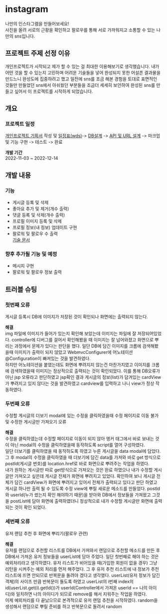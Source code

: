 # instagram
나만의 인스타그램을 만들어보세요!<br>
사진을 올려 서로의 근황을 확인하고 팔로우를 통해 서로 가까워지고 소통할 수 있는 나만의 sns입니다.


## 프로젝트 주제 선정 이유
개인프로젝트가 시작되고 제가 할 수 있는 걸 최대한 이용해보기로 생각했습니다. 내가 어떤 것을 할 수 있는지 고민하며 어려운 기술들을 넣어 완성되지 못한 어설픈 결과물을 만드느니 완성도에 집중하려고 했고 일전에 sns를 조금 해본 경험을 토대로 표면적인 것들만 만들었던 sns에서 아쉬웠던 부분들을 조금더 세세히 보안하여 완성된 sns를 만들고 싶어서 이 프로젝트를 시작하게 되었습니다.


## 개요
### 프로젝트 일정
[개인프로젝트 기획서](https://ovenapp.io/view/a518sWUffUJ0LFCA5UFwKcKceCKJarWT#TUUFX) 작성 및 [일정표(wds)](https://docs.google.com/spreadsheets/d/1nWCcQ2uxeilCxMUCkrlJpY8r_5RhIo2I9wTOAgLvmPc/edit#gid=0)-> [DB설계](https://docs.google.com/spreadsheets/d/1TFikyslZJnriAMZxrpbF8gzqchIujMSILeB3M4-SN40/edit#gid=0) -> [API 및 URL 설계](https://docs.google.com/spreadsheets/d/1LaX4n7nSAR0B9mIBwdZJ_XEVHodPvFcjNHNYxWxjDJU/edit#gid=0) -> 마크업 및 기능 구현 -> 테스트 -> 완료

**개발 기간**<br>
2022-11-03 ~ 2022-12-14

## 개발 내용
### 기능
- 게시글 등록 및 삭제
- 좋아요 추가 및 제거(개수 출력)
- 댓글 등록 및 삭제(개수 출력)
- 프로필 이미지 등록 및 삭제
- 프로필 정보(내 정보) 업데이트 구현
- 팔로워 및 팔로우 수 출력<br>
[기술 문서](https://www.notion.so/instagram-3c60c7a71b184753befa778f95678c5e)

### 향후 추가될 기능 및 예정
- 메시지 구현
- 팔로워 및 팔로우 정보 출력

## 트러블 슈팅
### 첫번째 오류
게시글 등록시 DB에 이미지가 저장된 것이 확인되나 화면에는 출력되지 않는다.<br>

**해결**<br>
img 파일에 이미지가 들어가 있는지 확인해 보았는데 이미지는 파일에 잘 저장되어있었다. controller에 디버그를 걸어서 확인해봤을 때 이미지는 잘 넘어와졌고 화면으로 뿌리는 과정에서 문제가 있다는 판단을 했다. 일단 DB에 담긴 이미지를 크롬에 검색해봤을때 이미지가 출력이 되지 않았고 WebmvcConfigurer에 어노테이션 @Configuration이 빠져있는 것을 발견하였다.<br>
하지만 어노테이션을 붙였는데도 화면에 뿌려지지 않는건 마찬가지였고 이미지를 크롬에 검색하였을때 이미지는 정상적으로 출력되는 것이 확인되었다. 이를 통해 DB오류가 아닌 jsp 오류라고 판단하였고 jsp확인 결과 게시글의 정보(list)가 담겨있는 cardView가 뿌려지고 있지 않다는 것을 발견하였고 cardview를 입력하고 나니 view가 정상 작동하였다.

### 두번째 오류
수정할 게시글의 더보기 modal에 있는 수정을 클릭하였을때 수정 페이지로 이동 불가 및 수정한 게시글만 가져오기 오류<br>

**해결**<br>
수정을 클릭하였는데 수정할 페이지로 이동이 되지 않아 앵커 태그에서 바로 보내는 것이 아닌 modal의 수정을 클릭하였을때 동작하도록 script를 열어 구성하였다.<br>
일단 더보기를 클릭하였을 때 동작하도록 하였고 누른 게시글을 data modal에 담았다. 그 후 modal의 수정을 클릭하였을 때 더보기에 담긴 data를 가져와 바로 get 방식으로 postId(게시글 번호)를 location.href로 바로 화면으로 뿌려주는 작업을 하였다.<br>
내가 원하는 게시글만 따로 get방식으로 가져오는 것은 완료 하였으나 내가 수정할 게시글만 가져오고 싶은데 게시글 전체가 화면에 뿌려지고 있었다. 확인하여 보니 게시글 전체가 담긴 cardView가 화면에 뿌려지고 있어서 전체가 출력되고 있다고 판단 하였고 게시글 하나만 출력 될 수 있도록 수정 view에 뿌릴 새로운 메소드를 만들었다. postId와 userId(누가 썼는지 확인 해야하기 때문)을 받아와 DB에서 정보들을 가져왔고 그것을 postList에 담아 화면에 출력하였더니 정상적으로 내가 수정할 게시글만 화면에 출력되는 것이 확인 되었다.

### 세번째 오류
유저 랜덤 추천 후 화면에 뿌리기(팔로우 관련)<br>

**해결**<br>
유저를 랜덤으로 추천할 리스트를 DB에서 가져와서 랜덤으로 추천할 메소드를 만든 후 DB에서 가져온 유저 정보들을 userList에 담아 주었다. 일단 첫번째로 해야 하는 것은 예외처리라고 생각하였다. 유저 리스트가 비어있을 때(가입한 회원이 없을 경우) 그냥 리턴을 시켜주는 예외 처리를 먼저 해주었다. 그 후 유저 추천 리스트에 내 정보가 추천 리스트에 뜨면 안되므로 반복문을 돌려야 겠다고 생각했다. userList(유저 정보가 담긴 객체)의 사이즈 만큼 반복문이 돌도록 하였고 userList의 i번째 index의 id(userList.get(i).getId())가 userId(Controller에서 가져온 userId == 나의 아이디)와 일치하면 나의 아이디가 되므로 remove를 해서 지워주는 작업을 하였다.<br>
이제 예외처리를 다 끝났으므로 본격적으로 유저 랜덤 추천을 시작하였다. random을 생성해서 랜덤으로 뿌릴 준비를 하고 반복문으로 돌려서 random
